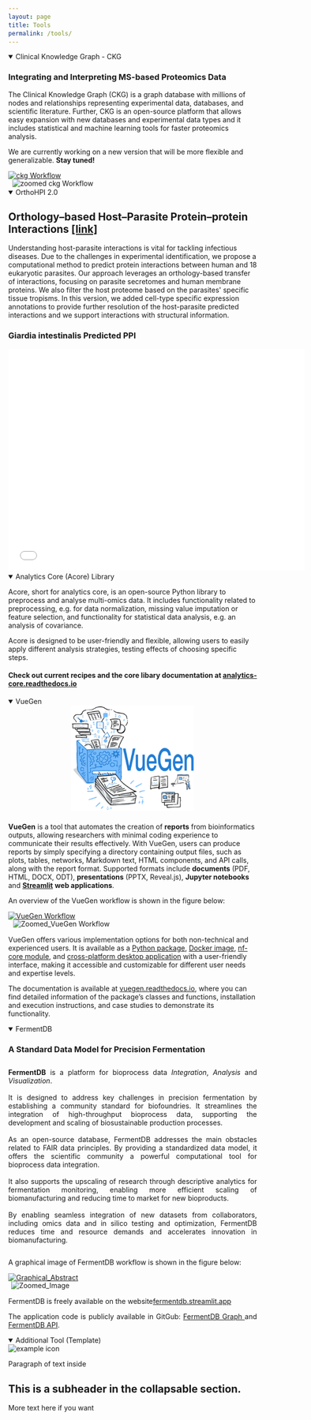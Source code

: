 ```yaml
---
layout: page
title: Tools
permalink: /tools/
---
```


<details open>
  <summary>Clinical Knowledge Graph - CKG</summary>
  <h3>Integrating and Interpreting MS-based Proteomics Data</h3>
  <p>The Clinical Knowledge Graph (CKG) is a graph database with millions of nodes and relationships representing experimental data, databases, and scientific literature. Further, CKG is an open-source platform that allows easy expansion with new databases and experimental data types and it includes statistical and machine learning tools for faster proteomics analysis.</p>
  <p>We are currently working on a new version that will be more flexible and generalizable. <b>Stay tuned!</b></p>
  <a href="#zoom-ckg-workflow">
    <img src="{{ site.baseurl }}/public/ckg.jpeg"
        alt="ckg Workflow"
        style="cursor: zoom-in; max-width: 100%;">
  </a>
  <!-- Zoom overlay -->
  <div id="zoom-ckg-workflow" class="zoom-overlay">
    <a href="#ckg-workflow" style="text-decoration: none;">
      <img src="{{ site.baseurl }}/public/ckg.jpeg"
          alt="zoomed ckg Workflow"
          style="max-width: 90%; max-height: 90%; cursor: zoom-out;
                  transform: translate(5%, -5%);">
    </a>
  </div>
</details>


<details open>
  <summary>OrthoHPI 2.0</summary>
  <h2>Orthology–based Host–Parasite Protein–protein Interactions <a href="https://orthohpi.streamlit.app/">[link]</a></h2>
  <p>Understanding host-parasite interactions is vital for tackling infectious diseases. Due to the challenges in experimental identification, we propose a computational method to predict protein interactions between human and 18 eukaryotic parasites. Our approach leverages an orthology-based transfer of interactions, focusing on parasite secretomes and human membrane proteins. We also filter the host proteome based on the parasites' specific tissue tropisms. In this version, we added  cell-type specific expression annotations to provide further resolution of the host-parasite predicted interactions and we support interactions with structural information.</p>
  <h3>Giardia intestinalis Predicted PPI</h3>
  <iframe src="{{ site.baseurl }}/public/Gi_network.html" width="600" height="450" style="border:0;"></iframe>
</details>


<details open>
  <summary>Analytics Core (Acore) Library</summary>  
  <p>Acore, short for analytics core, is an open-source Python library to preprocess and analyse multi-omics data. It includes functionality related to preprocessing, e.g. for data normalization, missing value imputation or feature selection, and functionality for statistical data analysis, e.g. an analysis of covariance.</p> 
  <p>Acore is designed to be user-friendly and flexible, allowing users to easily apply different analysis strategies, testing effects of choosing specific steps.</p>
  <h4>Check out current recipes and the core libary documentation at <a href="https://analytics-core.readthedocs.io/">analytics-core.readthedocs.io</a></h4>
</details>


<details open>
  <summary>VueGen</summary>  
  <div style="text-align: center; margin-bottom: 20px;">
    <a href="https://github.com/Multiomics-Analytics-Group/vuegen" target="_blank">
      <img src="https://raw.githubusercontent.com/Multiomics-Analytics-Group/vuegen/main/docs/images/vuegen_logo.svg" alt="VueGen" width="250px">
    </a>
  </div>
  <p><b>VueGen</b> is a tool that automates the creation of <b>reports</b> from bioinformatics outputs, allowing researchers with minimal coding experience to communicate their results effectively. With VueGen, users can produce reports by simply specifying a directory containing output files, such as plots, tables, networks, Markdown text, HTML components, and API calls, along with the report format. Supported formats include <b>documents</b> (PDF, HTML, DOCX, ODT), <b>presentations</b> (PPTX, Reveal.js), <b>Jupyter notebooks</b> and <a href="https://streamlit.io/"><b>Streamlit</b></a> <b>web applications</b>.</p>
  <p>An overview of the VueGen workflow is shown in the figure below:</p>
  <a href="#zoom-vuegen-workflow">
    <img src="https://raw.githubusercontent.com/Multiomics-Analytics-Group/vuegen/main/docs/images/vuegen_graph_abstract.png"
        alt="VueGen Workflow"
        style="cursor: zoom-in; max-width: 100%;">
  </a>
  <!-- Zoom overlay -->
  <div id="zoom-vuegen-workflow" class="zoom-overlay">
    <a href="#vuegen-workflow" style="text-decoration: none;">
      <img src="https://raw.githubusercontent.com/Multiomics-Analytics-Group/vuegen/main/docs/images/vuegen_graph_abstract.png"
          alt="Zoomed_VueGen Workflow"
          style="max-width: 90%; max-height: 90%; cursor: zoom-out;
                  transform: translate(5%, -5%);">
    </a>
  </div>
  <p>VueGen offers various implementation options for both non-technical and experienced users. It is available as a <a href="https://pypi.org/project/vuegen/">Python package</a>, <a href="https://quay.io/repository/dtu_biosustain_dsp/vuegen">Docker image</a>, <a href="https://github.com/Multiomics-Analytics-Group/nf-vuegen/">nf-core module</a>, and <a href="https://github.com/Multiomics-Analytics-Group/vuegen/releases/tag/v0.3.2">cross-platform desktop application</a> with a user-friendly interface, making it accessible and customizable for different user needs and expertise levels.</p>
  <p>The documentation is available at <a href="https://vuegen.readthedocs.io/">vuegen.readthedocs.io</a>, where you can find detailed information of the package’s classes and functions, installation and execution instructions, and case studies to demonstrate its functionality.</p>
</details>


<details open>
  <summary>FermentDB</summary>
  <h3>A Standard Data Model for Precision Fermentation</h3>
  <div style="text-align: justify; margin: 2em 0;">
  <b>FermentDB</b> is a platform for bioprocess data <i>Integration</i>, <i>Analysis</i> and <i>Visualization</i>.<br><br>
    It is designed to address key challenges in precision fermentation by establishing a community standard for biofoundries. It streamlines the integration of high-throughput bioprocess data, supporting the development and scaling of biosustainable production processes.<br><br>
    As an open-source database, FermentDB addresses the main obstacles related to FAIR data principles. By providing a standardized data model, it offers the scientific community a powerful computational tool for bioprocess data integration.<br><br>
    It also supports the upscaling of research through descriptive analytics for fermentation monitoring, enabling more efficient scaling of biomanufacturing and reducing time to market for new bioproducts.<br><br> 
    By enabling seamless integration of new datasets from collaborators, including omics data and in silico testing and optimization, FermentDB reduces time and resource demands and accelerates innovation in biomanufacturing.
  </div>
  <p>A graphical image of FermentDB workflow is shown in the figure below:</p>
  <a href="#zoom-fermentdb-workflow">
    <img src="{{ site.baseurl }}/public/assets/graphical_abst_fermentDB.png"
        alt="Graphical_Abstract"
        style="cursor: zoom-in; max-width: 100%;">
  </a>
  <!-- Zoom overlay -->
  <div id="zoom-fermentdb-workflow" class="zoom-overlay">
    <a href="#fermentdb-workflow" style="text-decoration: none;">
      <img src="{{ site.baseurl }}/public/assets/graphical_abst_fermentDB.png"
          alt="Zoomed_Image"
          style="max-width: 90%; max-height: 90%; cursor: zoom-out;
                  transform: translate(5%, -5%);">
    </a>
  </div>
  <p>FermentDB is freely available on the website<a href="fermentdb.streamlit.app">fermentdb.streamlit.app</a></p>
  <p style="text-align: justify;">The application code is publicly  available in GitGub: <a href="https://github.com/Multiomics-Analytics-Group/FermentDB"> FermentDB Graph </a> and <a href="https://github.com/Multiomics-Analytics-Group/fermentdb_api"> FermentDB API</a>.</p>
</details>


<details open>
  <summary>Additional Tool (Template)</summary>  

  <img src="url or path to img" width="10%" alt="example icon">

  <p>Paragraph of text inside</p>

  <h2>This is a subheader in the collapsable section.</h2>

  <p>More text here if you want</p>

</details>
